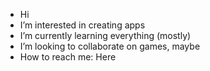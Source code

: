 - Hi
- I’m interested in creating apps
- I’m currently learning everything (mostly)
- I’m looking to collaborate on games, maybe
- How to reach me: Here
